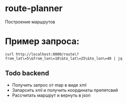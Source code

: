 # route-planner
Построение маршрутов 

# Пример запроса:
```
curl http://localhost:8000/route\?from_lat\=5\&from_lon\=10\&to_lat\=25\&to_lon\=40 | jq
```

## Todo backend
+ Получить запрос от map в виде xml
+ Запарсить xml и получить координаты препятсвий
+ Рассчитать маршрут и вернуть в json
